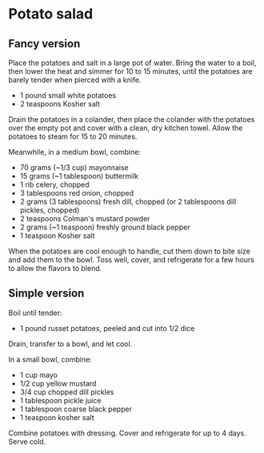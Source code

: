 Potato salad
============

Fancy version
-------------

Place the potatoes and salt in a large pot of water. Bring the water to a boil, then lower the heat and simmer for 10 to 15 minutes, until the potatoes are barely tender when pierced with a knife.

- 1 pound small white potatoes
- 2 teaspoons Kosher salt

Drain the potatoes in a colander, then place the colander with the potatoes over the empty pot and cover with a clean, dry kitchen towel. Allow the potatoes to steam for 15 to 20 minutes.

Meanwhile, in a medium bowl, combine:

- 70 grams (~1/3 cup) mayonnaise
- 15 grams (~1 tablespoon) buttermilk
- 1 rib celery, chopped
- 3 tablespoons red onion, chopped
- 2 grams (3 tablespoons) fresh dill, chopped (or 2 tablespoons dill pickles, chopped)
- 2 teaspoons Colman's mustard powder
- 2 grams (~1 teaspoon) freshly ground black pepper
- 1 teaspoon Kosher salt

When the potatoes are cool enough to handle, cut them down to bite size and add them to the bowl. Toss well, cover, and refrigerate for a few hours to allow the flavors to blend.

Simple version
--------------

Boil until tender:

- 1 pound russet potatoes, peeled and cut into 1/2 dice

Drain, transfer to a bowl, and let cool.

In a small bowl, combine:

- 1 cup mayo
- 1/2 cup yellow mustard
- 3/4 cup chopped dill pickles
- 1 tablespoon pickle juice
- 1 tablespoon coarse black pepper
- 1 teaspoon kosher salt

Combine potatoes with dressing. Cover and refrigerate for up to 4 days. Serve cold.
